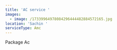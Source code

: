 ```yaml
---
title: 'AC service '
images:
  - image: /17339964978084296444482884572165.jpg
location: 'Sachin '
serviceType: Amc
---
```






Package Ac
